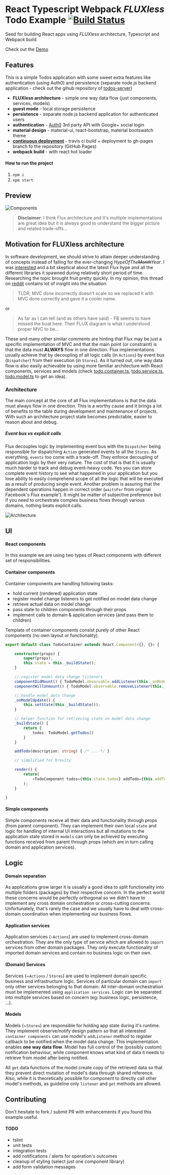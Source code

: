 # React Typescript Webpack *FLUXless* Todo Example [![Build Status](https://travis-ci.org/tomastrajan/react-typescript-webpack.svg)](https://travis-ci.org/tomastrajan/react-typescript-webpack)
Seed for building React apps using *FLUXless* architecture, Typescript and Webpack build

Check out the [Demo](http://tomastrajan.github.io/react-typescript-webpack/)

## Features
This is a simple Todos application with some sweet extra features like authentication (using Auth0)
and persistence (separate node.js backend application - check out the gihub repository of
[todos-server](https://github.com/tomastrajan/todos-server))

* **FLUXless architecture** - simple one way data flow (just components, services, models)
* **guest mode** - local storage persistence
* **persistence** - separate node.js backend application for authenticated users
* **authentication** - [Auth0](https://auth0.com/) 3rd party API with Google+ social login
* **material design** - material-ui, react-bootstrap, material bootswatch theme
* **[continuous deployment](https://medium.com/@tomastrajan/continuous-deployment-of-client-side-apps-with-github-pages-travis-ci-10e9d641a889)** - travis ci build + deployment to gh-pages branch fo the repository (GitHub Pages)
* **webpack build** - with react hot loader

#### How to run the project
1. `npm i`
2. `npm start`

## Preview 

![Components](/assets/screenshot1.png?raw=true "React Typescript Webpack FLUXless Example")


> **Disclaimer**: I think Flux architecture and it's multiple implementations are great
idea but it is always good to understand the bigger picture and related trade-offs...


## Motivation for FLUXless architecture
In software development, we should strive to attain deeper understanding of
concepts instead of falling for the  ever-changing _HypeOfThe~~Month~~Year_. I was
[interested](https://medium.com/@tomastrajan/introduction-to-react-and-flux-6043d63610cd)
and a bit skeptical about the latest Flux hype and all the different
libraries it spawned during relatively short period of time. Researching the topic
brought fruit pretty quickly. In my opinion, this thread on
[reddit](https://www.reddit.com/r/programming/comments/25nrb5/facebook_mvc_does_not_scale_use_flux_instead/)
contains lot of insight into the situation.


> TLDR; MVC done incorrectly doesn't scale so we replaced it with MVC done correctly and gave it a cooler name.

or

> As far as I can tell (and as others have said) - FB seems to have missed the boat here. Their FLUX diagram
is what I understood proper MVC to be...


These and many other similar comments are hinting that Flux may be just a specific implementation of MVC
and that the main point (or constraint) is that the data must **ALWAYS** flow in one direction.
Flux implementations usually achieve that by decoupling of all logic calls (in `Actions`)
by event bus (`Dispatcher`) from their execution (in `Stores`). As it turned out,
one way data flow is also easily achievable by using more familiar architecture with
React components, services and models (check
[todo.container.ts](https://github.com/tomastrajan/react-typescript-webpack/blob/master/src/todo/ui/todo.container.tsx),
[todo.service.ts](https://github.com/tomastrajan/react-typescript-webpack/blob/master/src/todo/todo.service.ts),
[todo.model.ts](https://github.com/tomastrajan/react-typescript-webpack/blob/master/src/todo/todo.model.ts)
to get an idea).


### Architecture
The main concept at the core of all Flux implementations is that the data must always flow
in one direction. This is a worthy cause and it brings a lot of benefits to the table
during development and maintenance of projects. With such an architecture project state
becomes predictable, easier to reason about and debug.

##### Event bus vs explicit calls
Flux decouples logic by implementing event bus with the `Dispatcher`
being responsible for dispatching `Action` generated events to all the `Stores`.
As everything, `events` too come with a trade-off. They enforce decoupling of application logic
by their very nature. The cost of that is that it is usually much harder to track and
debug event-heavy code. Yes you can store complete event history to see what happened
in your application but you lose ability to easily comprehend scope of all the logic
that will be executed as a result of producing single event. Another problem is
assuring that the dependent operations happen in correct order (`waitsFor` from original
Facebook's Flux example'). It might be matter of subjective preference but if you
need to orchestrate complex business flows through various domains, nothing beats explicit calls.

![Architecture](/assets/architecture.png?raw=true "FLUXless Architecture Diagram")

## UI
#### React components
In this example we are using two types of React components with different set
of responsibilities.

#### Container components
Container components are handling following tasks:
* hold current (rendered) application state
* register model change listeners to get notified on model data change
* retrieve actual data on model change
* pass state to children components through their props
* implement calls to domain & application services (and pass them to children)

Template of container components consist purely of other React components
(no own layout or functionality).

```typescript
export default class TodoContainer extends React.Component<{}, {}> {

    constructor(props) {
        super(props);
        this.state = this._buildState();
    }

    // register model data change listeners
    componentDidMount() { TodoModel.observable.addListener(this._onModelUpdate.bind(this)); }
    componentWillUnmount() { TodoModel.observable.removeListener(this._onModelUpdate.bind(this)); }

    // handle model data change
    _onModelUpdate() {
        this.setState(this._buildState());
    }

    // helper function for retrieving state on model data change
    _buildState() {
        return {
            todos: TodoModel.getTodos()
        }
    }

    addTodo(description: string) { /* ... */ }

    // simplified for brevity

    render() {
        return(
            <TodoComponent todos={this.state.todos} addTodo={this.addTodo.bind(this)} />
        );
    }

}

```

#### Simple components
Simple components receive all their data and functionality through props (from parent component).
They can implement their own local `state` and logic for handling of internal UI interactions
but all mutations to the application state stored in `models` can only be achieved by executing
functions received from parent through props (which are in turn calling domain and application services).


## Logic
#### Domain separation
As applications grow larger it is usually a good idea to split functionality into
multiple folders (packages) by their respective concern. In the perfect world these
concerns would be perfectly orthogonal so we didn't have to implement any cross
domain orchestration or cross-cutting concerns. Unfortunately, that's rarely
the case and we usually have to deal with cross-domain coordination when
implementing our business flows.

#### Application services
Application services (`~Actions`) are used to implement cross-domain orchestration. They are the
only type of service which are allowed to `import` services from other domain packages.
They only execute functionality of imported domain services and contain no business logic on their own.

#### (Domain) Services
Services (~`Actions` / `Stores`) are used to implement domain specific business and
infrastructure logic. Services of particular domain can `import` only other services
belonging to that domain. All inter-domain orchestration must be implemented using
`application services`. Logic can be separated into multiple services based on concern
(eg: business logic, persistence, ...).

#### Models
Models (~`Stores`) are responsible for holding app state during it's runtime. They implement
observe/notify design pattern so that all interested `container components` can use model's
`addListener` method to register callback to be notified when the model data change.
This implementation enables **one way data flow**.
Model has full control of the (possibly custom) notification behaviour, while component
knows what kind of data it needs to retrieve from model after being notified.

All `get` data functions of the model create copy of the retrieved data so that
they prevent direct mutation of model's data through shared reference.
Also, while it is theoretically possible for component to directly call
other model's methods, as guideline only `listener` and `get` methods are allowed.

## Contributing
Don't hesitate to fork / submit PR with enhancements if you found this example useful.

#### TODO
* tslint
* unit tests
* integration tests
* add notifications / alerts for operation's outcomes
* cleanup of styling (select just one component library)
* add form validation messages